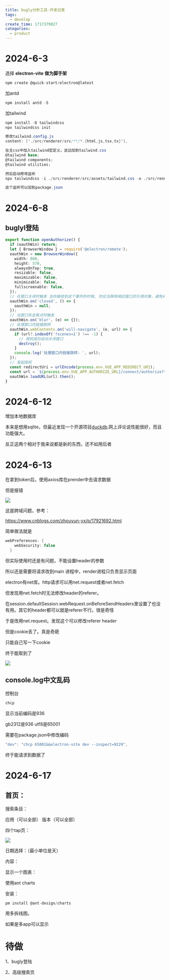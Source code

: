 ```yaml
---
title: bugly分析工具-开发记录
tags:
  - develop
create_time: 1717379027
categories:
  - product
---
```



# 2024-6-3

选择 **electron-vite** **做为脚手架**

```csharp
npm create @quick-start/electron@latest
```

加antd

```csharp
npm install antd -S
```

加tailwind

```csharp
npm install -D tailwindcss
npx tailwindcss init

修改tailwind.config.js
content: ['./src/renderer/src/**/*.{html,js,tsx,tx}'],

在主css中加入tailwind宏定义，这边加到tailwind.css
@tailwind base;
@tailwind components;
@tailwind utilities;

然后启动修改监听
npx tailwindcss -i ./src/renderer/src/assets/tailwind.css -o ./src/renderer/src/assets/tailwind_out.css --watch

这个监听可以加到package.json
```

# 2024-6-8

## buglyl登陆

```ts
export function openAuthorize() {
  if (oauthWin) return;
  let { BrowserWindow } = require('@electron/remote');
  oauthWin = new BrowserWindow({
    width: 860,
    height: 570,
    alwaysOnTop: true,
    resizable: false,
    maximizable: false,
    minimizable: false,
    fullscreenable: false,
  });
  // 在窗口关闭时触发 当你接收到这个事件的时候, 你应当移除相应窗口的引用对象，避免再次使用它
  oauthWin.on('closed', () => {
    oauthWin = null;
  });
  // 当窗口失去焦点时触发
  oauthWin.on('blur', (e) => {});
  // 处理窗口内链接跳转
  oauthWin.webContents.on('will-navigate', (e, url) => {
    if (url?.indexOf('?scenes=1') !== -1) {
      // 授权成功自动关闭窗口
      destroy();
    }
    console.log('处理窗口内链接跳转: ', url);
  });
  // 发起授权
  const redirectUri = urlEncode(process.env.VUE_APP_REDIRECT_URI);
  const url = `${process.env.VUE_APP_AUTHORIZE_URL}/connect/authorize?tenantId=${store.state.app.userInfo.tenantId}&userId=${store.state.app.userInfo.id}&redirectUri=${redirectUri}`;
  oauthWin.loadURL(url).then();
}
```

# 2024-6-12

增加本地数据库

本来是想用sqlite，但最近发现一个开源项目[duckdb](https://github.com/duckdb/duckdb).网上评论说性能很好，而且功能强大。

反正这两个相对于我来说都是新的东西，还不如用后者

# 2024-6-13

在拿到token后，使用axios库在prender中去请求数据

但是报错

<img src="/assets/YuZNbGbk7oVqduxz7dRcOHQrnSh.png" src-width="1369" class="markdown-img m-auto" src-height="218" align="center"/>

这是跨域问题，参考：

https://www.cnblogs.com/zhouyun-yx/p/17921692.html

简单做法就是

```csharp
webPreferences: {
    webSecurity: false
  }
```

但实际使用时还是有问题，不能设置header的参数

所以还是需要将请求改到main 进程中，render进程只负责显示页面

electron有net库。http请求可以用net.request或者net.fetch

但发现用net.fetch时无法修改header的referer。

在session.defaultSession.webRequest.onBeforeSendHeaders里设置了也没有用。其它的header都可以就是referer不行。很是奇怪

于是改用net.request。发现这个可以修改referer header

但是cookie丢了。真是奇葩

只能自己写一下cookie

终于能取到了

<img src="/assets/VbZdb1EJBo6brQxIBT0cOBLxn5c.png" src-width="669" class="markdown-img m-auto" src-height="296" align="center"/>

## console.log中文乱码

控制台

```ts
chcp
```

显示当前编码是936

gb2312是936  utf8是65001

需要在package.json中修改编码

```ts
"dev": "chcp 65001&&electron-vite dev --inspect=9229",
```

终于能请求到数据了

# 2024-6-17

## 首页：

搜索条目：

应用（可以全部）  版本（可以全部） 

  四个tap页：

<img src="/assets/EmT2b7Nsfof8caxMGlmc7oyvnza.png" src-width="252" class="markdown-img m-auto" src-height="34" align="center"/>

日期选择：（最小单位是天）

内容：

显示一个图表：

使用ant charts

安装：

```csharp
pm install @ant-design/charts
```

用多拆线图。

如果是多app可以显示

# 待做

1、bugly登陆

2、高级搜索页

